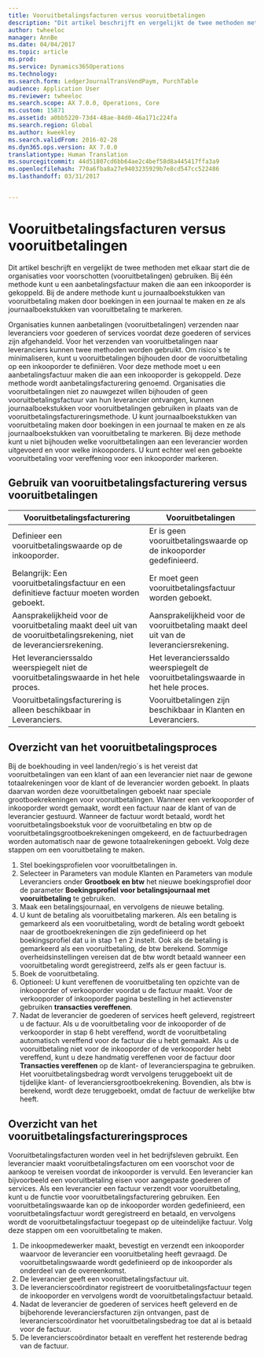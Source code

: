 ```yaml
---
title: Vooruitbetalingsfacturen versus vooruitbetalingen
description: "Dit artikel beschrijft en vergelijkt de twee methoden met elkaar start die de organisaties voor voorschotten (vooruitbetalingen) gebruiken. Bij één methode kunt u een aanbetalingsfactuur maken die aan een inkooporder is gekoppeld. Bij de andere methode kunt u journaalboekstukken van vooruitbetaling maken door boekingen in een journaal te maken en ze als journaalboekstukken van vooruitbetaling te markeren."
author: twheeloc
manager: AnnBe
ms.date: 04/04/2017
ms.topic: article
ms.prod: 
ms.service: Dynamics365Operations
ms.technology: 
ms.search.form: LedgerJournalTransVendPaym, PurchTable
audience: Application User
ms.reviewer: twheeloc
ms.search.scope: AX 7.0.0, Operations, Core
ms.custom: 15871
ms.assetid: a0bb5220-73d4-48ae-84d0-46a171c224fa
ms.search.region: Global
ms.author: kweekley
ms.search.validFrom: 2016-02-28
ms.dyn365.ops.version: AX 7.0.0
translationtype: Human Translation
ms.sourcegitcommit: 44d51807cd6bb64ae2c4bef58d8a445417ffa3a9
ms.openlocfilehash: 770a6fba8a27e9403235929b7e8cd547cc522486
ms.lasthandoff: 03/31/2017


---
```


# <a name="prepayment-invoices-vs-prepayments"></a>Vooruitbetalingsfacturen versus vooruitbetalingen

Dit artikel beschrijft en vergelijkt de twee methoden met elkaar start die de organisaties voor voorschotten (vooruitbetalingen) gebruiken. Bij één methode kunt u een aanbetalingsfactuur maken die aan een inkooporder is gekoppeld. Bij de andere methode kunt u journaalboekstukken van vooruitbetaling maken door boekingen in een journaal te maken en ze als journaalboekstukken van vooruitbetaling te markeren.

Organisaties kunnen aanbetalingen (vooruitbetalingen) verzenden naar leveranciers voor goederen of services voordat deze goederen of services zijn afgehandeld. Voor het verzenden van vooruitbetalingen naar leveranciers kunnen twee methoden worden gebruikt. Om risico´s te minimaliseren, kunt u vooruitbetalingen bijhouden door de vooruitbetaling op een inkooporder te definiëren. Voor deze methode moet u een aanbetalingsfactuur maken die aan een inkooporder is gekoppeld. Deze methode wordt aanbetalingsfacturering genoemd. Organisaties die vooruitbetalingen niet zo nauwgezet willen bijhouden of geen vooruitbetalingsfactuur van hun leverancier ontvangen, kunnen journaalboekstukken voor vooruitbetalingen gebruiken in plaats van de vooruitbetalingsfactureringsmethode. U kunt journaalboekstukken van vooruitbetaling maken door boekingen in een journaal te maken en ze als journaalboekstukken van vooruitbetaling te markeren. Bij deze methode kunt u niet bijhouden welke vooruitbetalingen aan een leverancier worden uitgevoerd en voor welke inkooporders. U kunt echter wel een geboekte vooruitbetaling voor vereffening voor een inkooporder markeren.

## <a name="when-to-use-prepayment-invoicing-vs-prepayments"></a>Gebruik van vooruitbetalingsfacturering versus vooruitbetalingen
| Vooruitbetalingsfacturering                                                                | Vooruitbetalingen                                                              |
|-------------------------------------------------------------------------------------|--------------------------------------------------------------------------|
| Definieer een vooruitbetalingswaarde op de inkooporder.                                    | Er is geen vooruitbetalingswaarde op de inkooporder gedefinieerd.                    |
| Belangrijk: Een vooruitbetalingsfactuur en een definitieve factuur moeten worden geboekt.                       | Er moet geen vooruitbetalingsfactuur worden geboekt.                                    |
| Aansprakelijkheid voor de vooruitbetaling maakt deel uit van de vooruitbetalingsrekening, niet de leveranciersrekening. | Aansprakelijkheid voor de vooruitbetaling maakt deel uit van de leveranciersrekening.                  |
| Het leverancierssaldo weerspiegelt niet de vooruitbetalingswaarde in het hele proces.     | Het leverancierssaldo weerspiegelt de vooruitbetalingswaarde in het hele proces. |
| Vooruitbetalingsfacturering is alleen beschikbaar in Leveranciers.                         | Vooruitbetalingen zijn beschikbaar in Klanten en Leveranciers.    |

## <a name="overview-of-the-prepayment-process"></a>Overzicht van het vooruitbetalingsproces
Bij de boekhouding in veel landen/regio´s is het vereist dat vooruitbetalingen van een klant of aan een leverancier niet naar de gewone totaalrekeningen voor de klant of de leverancier worden geboekt. In plaats daarvan worden deze vooruitbetalingen geboekt naar speciale grootboekrekeningen voor vooruitbetalingen. Wanneer een verkooporder of inkooporder wordt gemaakt, wordt een factuur naar de klant of van de leverancier gestuurd. Wanneer de factuur wordt betaald, wordt het vooruitbetalingsboekstuk voor de vooruitbetaling en btw op de vooruitbetalingsgrootboekrekeningen omgekeerd, en de factuurbedragen worden automatisch naar de gewone totaalrekeningen geboekt. Volg deze stappen om een vooruitbetaling te maken.

1.  Stel boekingsprofielen voor vooruitbetalingen in.
2.  Selecteer in Parameters van module Klanten en Parameters van module Leveranciers onder **Grootboek en btw** het nieuwe boekingsprofiel door de parameter **Boekingsprofiel voor betalingsjournaal met vooruitbetaling** te gebruiken.
3.  Maak een betalingsjournaal, en vervolgens de nieuwe betaling.
4.  U kunt de betaling als vooruitbetaling markeren. Als een betaling is gemarkeerd als een vooruitbetaling, wordt de betaling wordt geboekt naar de grootboekrekeningen die zijn gedefinieerd op het boekingsprofiel dat u in stap 1 en 2 instelt. Ook als de betaling is gemarkeerd als een vooruitbetaling, de btw berekend. Sommige overheidsinstellingen vereisen dat de btw wordt betaald wanneer een vooruitbetaling wordt geregistreerd, zelfs als er geen factuur is.
5.  Boek de vooruitbetaling.
6.  Optioneel: U kunt vereffenen de vooruitbetaling ten opzichte van de inkooporder of verkooporder voordat u de factuur maakt. Voor de verkooporder of inkooporder pagina bestelling in het actievenster gebruiken **transacties vereffenen**.
7.  Nadat de leverancier de goederen of services heeft geleverd, registreert u de factuur. Als u de vooruitbetaling voor de inkooporder of de verkooporder in stap 6 hebt vereffend, wordt de vooruitbetaling automatisch vereffend voor de factuur die u hebt gemaakt. Als u de vooruitbetaling niet voor de inkooporder of de verkooporder hebt vereffend, kunt u deze handmatig vereffenen voor de factuur door **Transacties vereffenen** op de klant- of leverancierspagina te gebruiken. Het vooruitbetalingsbedrag wordt vervolgens teruggeboekt uit de tijdelijke klant- of leveranciersgrootboekrekening. Bovendien, als btw is berekend, wordt deze teruggeboekt, omdat de factuur de werkelijke btw heeft.

## <a name="overview-of-the-prepayment-invoicing-process"></a>Overzicht van het vooruitbetalingsfactureringsproces
Vooruitbetalingsfacturen worden veel in het bedrijfsleven gebruikt. Een leverancier maakt vooruitbetalingsfacturen om een voorschot voor de aankoop te vereisen voordat de inkooporder is vervuld. Een leverancier kan bijvoorbeeld een vooruitbetaling eisen voor aangepaste goederen of services. Als een leverancier een factuur verzendt voor vooruitbetaling, kunt u de functie voor vooruitbetalingsfacturering gebruiken. Een vooruitbetalingswaarde kan op de inkooporder worden gedefinieerd, een vooruitbetalingsfactuur wordt geregistreerd en betaald, en vervolgens wordt de vooruitbetalingsfactuur toegepast op de uiteindelijke factuur. Volg deze stappen om een vooruitbetaling te maken.

1.  De inkoopmedewerker maakt, bevestigt en verzendt een inkooporder waarvoor de leverancier een vooruitbetaling heeft gevraagd. De vooruitbetalingswaarde wordt gedefinieerd op de inkooporder als onderdeel van de overeenkomst.
2.  De leverancier geeft een vooruitbetalingsfactuur uit.
3.  De leverancierscoördinator registreert de vooruitbetalingsfactuur tegen de inkooporder en vervolgens wordt de vooruitbetalingsfactuur betaald.
4.  Nadat de leverancier de goederen of services heeft geleverd en de bijbehorende leveranciersfacturen zijn ontvangen, past de leverancierscoördinator het vooruitbetalingsbedrag toe dat al is betaald voor de factuur.
5.  De leverancierscoördinator betaalt en vereffent het resterende bedrag van de factuur.



